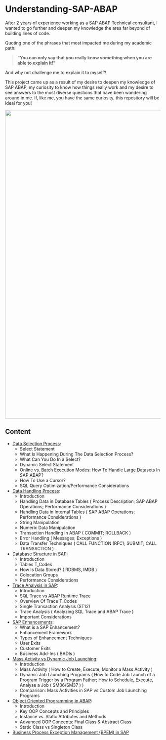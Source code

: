 # Understanding-SAP-ABAP

After 2 years of experience working as a SAP ABAP Technical consultant, I wanted to go further and deepen my knowledge the area far beyond of building lines of code.


Quoting one of the phrases that most impacted me during my academic path:
> **"You can only say that you really know something when you are able to explain it!"**
> 
And why not challenge me to explain it to myself?


This project came up as a result of my desire to deepen my knowledge of SAP ABAP, my curiosity to know how things really work and my desire to see answers to the most diverse questions that have been wandering around in me. If, like me, you have the same curiosity, this repository will be ideal for you!

<img width=1000px src="https://t4.ftcdn.net/jpg/03/89/78/77/360_F_389787790_fPGrIGoflvdvo0mX1kBaPbrhWQqh6Cnc.jpg" alt="" >

## Content

-  [Data Selection Process](Data_Selection_Process.md):
    - Select Statement
    - What Is Happening During The Data Selection Process?
    - What Can You Do In a Select?
    - Dynamic Select Statement
    - Online vs. Batch Execution Modes: How To Handle Large Datasets In SAP ABAP?
    - How To Use a Cursor?
    - SQL Query Optimization/Performance Considerations
- [Data Handling Process](Data_Handling_Process.md):
    - Introduction
    - Handling Data in Database Tables ( Process Description; SAP ABAP Operations; Performance Considerations )
    - Handling Data in Internal Tables ( SAP ABAP Operations; Performance Considerations )
    - String Manipulation
    - Numeric Data Manipulation
    - Transaction Handling in ABAP ( COMMIT; ROLLBACK )
    - Error Handling ( Messages; Exceptions )
    - Data Transfer Techniques ( CALL FUNCTION (RFC); SUBMIT; CALL TRANSACTION )
-  [Database Structure in SAP](Database_Structure.md):
    - Introduction
    - Tables T_Codes
    - How Is Data Stored? ( RDBMS, IMDB )
    - Colocation Groups
    - Performance Considerations
-  [Trace Analysis in SAP](Trace_Analysis.md):
    - Introduction
    - SQL Trace vs ABAP Runtime Trace
    - Overview Of Trace T_Codes
    - Single Transaction Analysis (ST12)
    - Trace Analysis ( Analyzing SQL Trace and ABAP Trace )
    - Important Considerations
- [SAP Enhancements](SAP_Enhancements.md):
    - What is a SAP Enhancement?
    - Enhancement Framework
    - Types of Enhancement Techniques
    - User Exits
    - Customer Exits
    - Business Add-Ins ( BADIs )
- [Mass Activity vs Dynamic Job Launching](Mass_Activity.md):
     - Introduction
     - Mass Activity ( How to Create, Execute, Monitor a Mass Activity )
     - Dynamic Job Launching Programs ( How to Code Job Launch of a Program Trigger by a Program Father; How to Schedule, Execute, Analyse a Job ( SM36/SM37 ) )
     - Comparison: Mass Activities in SAP vs Custom Job Launching Programs
 - [Object Oriented Programming in ABAP](ABAP_OO.md):
     - Introduction
     - Key OOP Concepts and Principles
     - Instance vs. Static Attributes and Methods
     - Advanced OOP Concepts: Final Class & Abstract Class
     - Static Class vs Singleton Class
- [Business Process Exception Management (BPEM) in SAP](#BPEM.md)


 

